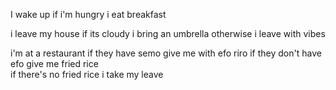 I wake up
  if i'm hungry
   i eat breakfast

i leave my house
   if its cloudy
    i bring an umbrella
  otherwise
    i leave with vibes

i'm at a restaurant
 if they have semo
   give me with efo riro
 if they don't have efo
  give me fried rice   
 if there's no fried rice
   i take my leave      